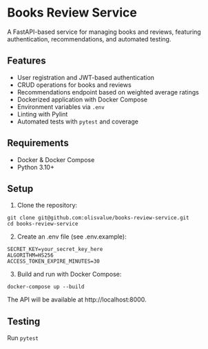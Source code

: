 # Books Review Service

A FastAPI-based service for managing books and reviews, featuring authentication, recommendations, and automated testing.

## Features

- User registration and JWT-based authentication
- CRUD operations for books and reviews
- Recommendations endpoint based on weighted average ratings
- Dockerized application with Docker Compose
- Environment variables via `.env`
- Linting with Pylint
- Automated tests with `pytest` and coverage

## Requirements

- Docker & Docker Compose
- Python 3.10+

## Setup

1. Clone the repository:   
```
git clone git@github.com:olisvalue/books-review-service.git
cd books-review-service
```
2. Create an .env file (see .env.example):
```
SECRET_KEY=your_secret_key_here
ALGORITHM=HS256
ACCESS_TOKEN_EXPIRE_MINUTES=30
```   

3. Build and run with Docker Compose:
```
docker-compose up --build
```

The API will be available at http://localhost:8000.

## Testing
Run
```pytest```